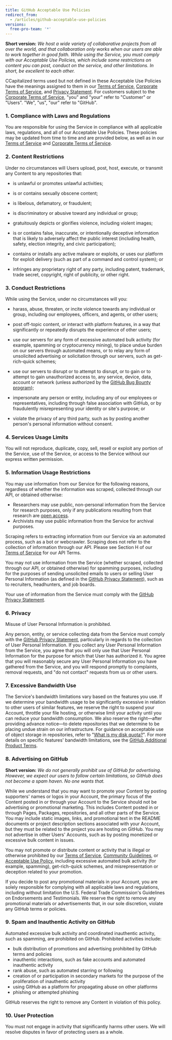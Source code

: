 ```yaml
---
title: GitHub Acceptable Use Policies
redirect_from:
  - /articles/github-acceptable-use-policies
versions:
  free-pro-team: '*'
---
```


**Short version:** _We host a wide variety of collaborative projects from all over the world, and that collaboration only works when our users are able to work together in good faith. While using the Service, you must comply with our Acceptable Use Policies, which include some restrictions on content you can post, conduct on the service, and other limitations. In short, be excellent to each other._

CCapitalized terms used but not defined in these Acceptable Use Policies have the meanings assigned to them in our [Terms of Service](/articles/github-terms-of-service), [Corporate Terms of Service](/articles/github-corporate-terms-of-service), and [Privacy Statement](/articles/github-privacy-statement). For customers subject to the [Corporate Terms of Service](/articles/github-corporate-terms-of-service), "you" and "your" refer to "Customer" or "Users". "We", "us", "our" refer to "GitHub".

### 1. Compliance with Laws and Regulations
You are responsible for using the Service in compliance with all applicable laws, regulations, and all of our Acceptable Use Policies. These policies may be updated from time to time and are provided below, as well as in our [Terms of Service](/articles/github-terms-of-service) and [Corporate Terms of Service](/articles/github-corporate-terms-of-service).

### 2. Content Restrictions
Under no circumstances will Users upload, post, host, execute, or transmit any Content to any repositories that:

- is unlawful or promotes unlawful activities;

- is or contains sexually obscene content;

- is libelous, defamatory, or fraudulent;

- is discriminatory or abusive toward any individual or group;

- gratuitously depicts or glorifies violence, including violent images;

- is or contains false, inaccurate, or intentionally deceptive information that is likely to adversely affect the public interest (including health, safety, election integrity, and civic participation);

- contains or installs any active malware or exploits, or uses our platform for exploit delivery (such as part of a command and control system); or

- infringes any proprietary right of any party, including patent, trademark, trade secret, copyright, right of publicity, or other right.

### 3. Conduct Restrictions
While using the Service, under no circumstances will you:

- harass, abuse, threaten, or incite violence towards any individual or group, including our employees, officers, and agents, or other users;

- post off-topic content, or interact with platform features, in a way that significantly or repeatedly disrupts the experience of other users;

- use our servers for any form of excessive automated bulk activity (for example, spamming or cryptocurrency mining), to place undue burden on our servers through automated means, or to relay any form of unsolicited advertising or solicitation through our servers, such as get-rich-quick schemes;

- use our servers to disrupt or to attempt to disrupt, or to gain or to attempt to gain unauthorized access to, any service, device, data, account or network (unless authorized by the [GitHub Bug Bounty program](https://bounty.github.com));

- impersonate any person or entity, including any of our employees or representatives, including through false association with GitHub, or by fraudulently misrepresenting your identity or site's purpose; or

- violate the privacy of any third party, such as by posting another person's personal information without consent.

### 4. Services Usage Limits
You will not reproduce, duplicate, copy, sell, resell or exploit any portion of the Service, use of the Service, or access to the Service without our express written permission.

### 5. Information Usage Restrictions
You may use information from our Service for the following reasons, regardless of whether the information was scraped, collected through our API, or obtained otherwise:

-  Researchers may use public, non-personal information from the Service for research purposes, only if any publications resulting from that research are [open access](https://en.wikipedia.org/wiki/Open_access).
-  Archivists may use public information from the Service for archival purposes.

Scraping refers to extracting information from our Service via an automated process, such as a bot or webcrawler. Scraping does not refer to the collection of information through our API. Please see Section H of our [Terms of Service](/articles/github-terms-of-service#h-api-terms) for our API Terms. 

You may not use information from the Service (whether scraped, collected through our API, or obtained otherwise) for spamming purposes, including for the purposes of sending unsolicited emails to users or selling User Personal Information (as defined in the [GitHub Privacy Statement](/github/site-policy/github-privacy-statement)), such as to recruiters, headhunters, and job boards.

Your use of information from the Service must comply with the [GitHub Privacy Statement](/github/site-policy/github-privacy-statement).

### 6. Privacy
Misuse of User Personal Information is prohibited.

Any person, entity, or service collecting data from the Service must comply with the [GitHub Privacy Statement](/articles/github-privacy-statement), particularly in regards to the collection of User Personal Information. If you collect any User Personal Information from the Service, you agree that you will only use that User Personal Information for the purpose for which that User has authorized it. You agree that you will reasonably secure any User Personal Information you have gathered from the Service, and you will respond promptly to complaints, removal requests, and "do not contact" requests from us or other users.

### 7. Excessive Bandwidth Use
The Service's bandwidth limitations vary based on the features you use. If we determine your bandwidth usage to be significantly excessive in relation to other users of similar features, we reserve the right to suspend your Account, throttle your file hosting, or otherwise limit your activity until you can reduce your bandwidth consumption. We also reserve the right—after providing advance notice—to delete repositories that we determine to be placing undue strain on our infrastructure. For guidance on acceptable use of object storage in repositories, refer to "[What is my disk quota?](/github/managing-large-files/what-is-my-disk-quota)". For more details on specific features' bandwidth limitations, see the [GitHub Additional Product Terms](/github/site-policy/github-additional-product-terms).

### 8. Advertising on GitHub
**Short version:** *We do not generally prohibit use of GitHub for advertising. However, we expect our users to follow certain limitations, so GitHub does not become a spam haven. No one wants that.*

While we understand that you may want to promote your Content by posting supporters' names or logos in your Account, the primary focus of the Content posted in or through your Account to the Service should not be advertising or promotional marketing. This includes Content posted in or through Pages, Packages, repositories, and all other parts of the Service. You may include static images, links, and promotional text in the README documents or project description sections associated with your Account, but they must be related to the project you are hosting on GitHub. You may not advertise in other Users' Accounts, such as by posting monetized or excessive bulk content in issues.

You may not promote or distribute content or activity that is illegal or otherwise prohibited by our [Terms of Service](/github/site-policy/github-terms-of-service/), [Community Guidelines](/github/site-policy/github-community-guidelines/), or [Acceptable Use Policy](/github/site-policy/github-acceptable-use-policies/), including excessive automated bulk activity (for example, spamming), get-rich-quick schemes, and misrepresentation or deception related to your promotion.

If you decide to post any promotional materials in your Account, you are solely responsible for complying with all applicable laws and regulations, including without limitation the U.S. Federal Trade Commission's Guidelines on Endorsements and Testimonials. We reserve the right to remove any promotional materials or advertisements that, in our sole discretion, violate any GitHub terms or policies.

### 9. Spam and Inauthentic Activity on GitHub
Automated excessive bulk activity and coordinated inauthentic activity, such as spamming, are prohibited on GitHub. Prohibited activities include:
* bulk distribution of promotions and advertising prohibited by GitHub terms and policies
* inauthentic interactions, such as fake accounts and automated inauthentic activity
* rank abuse, such as automated starring or following
* creation of or participation in secondary markets for the purpose of the proliferation of inauthentic activity
* using GitHub as a platform for propagating abuse on other platforms
* phishing or attempted phishing

GitHub reserves the right to remove any Content in violation of this policy.

### 10. User Protection
You must not engage in activity that significantly harms other users. We will resolve disputes in favor of protecting users as a whole.
